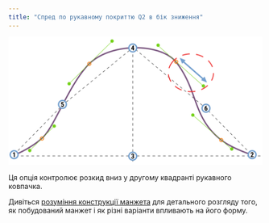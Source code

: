 ```yaml
---
title: "Спред по рукавному покриттю Q2 в бік зниження"
---
```


![Розкид донизу в другому квадранті рукава](./sleevecapq2spread1.svg)

Ця опція контролює розкид вниз у другому квадранті рукавного ковпачка.

<Tip>

Дивіться [розуміння конструкції манжета](/docs/designs/brian/options#understanding-the-sleevecap) для детального
розгляду того, як побудований манжет і як різні варіанти впливають на його форму.

</Tip>




